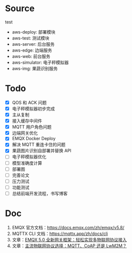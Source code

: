 # Source

test

- aws-deploy: 部署模块
- aws-test: 测试模块
- aws-server: 后台服务
- aws-edge: 边端服务
- aws-web: 前台服务
- aws-simulator: 电子秤模拟器
- aws-img: 果蔬识别服务

# Todo

- [x] QOS 和 ACK 问题
- [x] 电子秤模拟器初步完成
- [x] 主从复制
- [x] 接入缓存中间件
- [x] MQTT 用户角色问题
- [x] 边端网关优化
- [x] EMQX Docker Deploy
- [x] 解决 MQTT 重连卡住的问题
- [x] 果蔬图片识别自部署并替换 API
- [ ] 电子秤模拟器优化
- [ ] 模型准确度计算
- [ ] 部署图
- [ ] 完善论文
- [ ] 压力测试
- [ ] 功能测试
- [ ] 总结前端开发流程，书写博客

# Doc

1. EMQX 官方文档：https://docs.emqx.com/zh/emqx/v5.8/
2. MQTTX CLI 文档：https://mqttx.app/zh/docs/cli
3. 文章：[EMQX 5.0 全新网关框架：轻松实现多物联网协议接入](https://www.emqx.com/zh/blog/emqx-connects-multiple-iot-protocols)
4. 文章：[主流物联网协议选择：MQTT、CoAP 还是 LwM2M？](https://www.emqx.com/zh/blog/iot-protocols-mqtt-coap-lwm2m)
